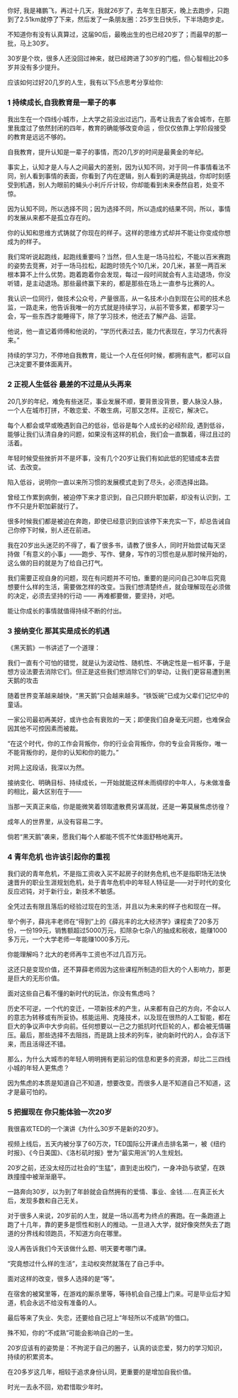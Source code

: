 你好, 我是褚鹏飞，再过十几天，我就26岁了，去年生日那天，晚上去跑步，只跑到了2.51km就停了下来，然后发了一条朋友圈：25岁生日快乐，下半场跑步走。

不知道你有没有认真算过，这届90后，最晚出生的也已经20岁了；而最早的那一批，马上30岁。



30岁是个坎，很多人还没回过神来，就已经跨进了30岁的门槛，但心智相比20多岁并没有多少提升。



应该如何过好20几岁的人生，我有以下5点思考分享给你:

### 1 持续成长,自我教育是一辈子的事

我出生在一个四线小城市，上大学之前没出过远门，高考让我去了省会城市，在那里我度过了依然封闭的四年，教育的确能够改变命运 ，但仅仅依靠上学阶段接受的教育是远远不够的。


自我教育，提升认知是一辈子的事情，而20几岁的时间是最黄金的年纪。


事实上，认知才是人与人之间最大的差别，因为认知不同，对于同一件事情看法不同，别人看到事情的表面，你看到了内在逻辑，别人看到的满是挑战，你却时刻感受到机遇，别人为眼前的蝇头小利斤斤计较，你却能看到未来泰然自若，处变不惊。



因为认知不同，所以选择不同；因为选择不同，所以造成的结果不同，所以，事情的发展从来都不是孤立存在的。




你的认知和思维方式铸就了你现在的样子。这样的思维方式却并不能让你变成你想成为的样子。


我们常听说起跑线，起跑线重要吗？当然，但人生是一场马拉松，不能以百米赛跑的姿势去竞赛，对于一场马拉松，起跑时领先个10几米，20几米，甚至一两百米根本算不上什么优势。跑着跑着你会发现，每过一段时间就会有人主动退场，你没听错，是主动退场。那些最终赢下来的，都是那些在场上一直参与比赛的人。



我认识一位同行，做技术公众号，产量很高，从一名技术小白到现在公司的技术总监，一路走来，他告诉我唯一的方式就是持续学习，从前不管多累，都要学习一会，写一些东西才能睡得下，除了学习技术，他还去了解产品、运营。



他说，他一直记着师傅和他说的，“学历代表过去，能力代表现在，学习力代表将来。”



持续的学习力，不停地自我教育，能让一个人在任何时候，都拥有底气，都可以自己决定要不要体面离开。



### 2 正视人生低谷 最差的不过是从头再来








20几岁的年纪，难免有些迷茫，事业发展不顺，要背景没背景，要人脉没人脉，一个人在城市打拼，不敢恋爱、不敢生病，可那又怎样。正视它，解决它。



每个人都会或早或晚遇到自己的低谷，低谷是每个人成长的必经阶段, 遇到低谷，能够让我们认清自身的问题，如果没有这样的机会，我们会一直飘着，得过且过的活着。



年轻时候受些挫折并不是坏事，没有几个20岁让我们有如此低的犯错成本去尝试、去改变。



陷入低谷，说明你一直以来所习惯的发展模式走到了尽头，必须选择出路。


曾经工作累到病倒，被迫停下来才意识到，自己只顾升职加薪，却没有认识到，工作不只是升职加薪就行了。



很多时候我们都是被迫在奔跑，即使已经意识到应该停下来充实一下，却总告诫自己你停下时候，别人还在前进。



我在20岁出头迷茫的不得了，看了很多书，请教了很多人，同时开始尝试每天坚持做「有意义的小事」——跑步、写作、健身，写作的习惯也是从那时候开始的，这么做的目的就是为了给自己打气。



我们需要正视自身的问题，现在有问题并不可怕，重要的是问问自己30年后究竟想要什么样的生活，需要做怎样的改变。当我们想清楚终点，就会理解现在必须做的决定，必须去坚持的行动 —— 再难都要做，要坚持，对吧。



能让你成长的事情就值得持续不断的付出。




### 3 接纳变化 那其实是成长的机遇

《黑天鹅》一书讲述了一个道理：



我们一直有个可怕的错觉，就是认为波动性、随机性、不确定性是一桩坏事，于是想方设法要去消除它们。但正是这些我们想消除它们的举动，让我们更容易遭到黑天鹅的攻击


随着世界变革越来越快，“黑天鹅”只会越来越多。“铁饭碗”已成为父辈们记忆中的童话。



一家公司最初再美好，或许也会有衰败的一天；即便我们自身毫无问题，也难保会因其他不可控因素而被裁。



“在这个时代，你的工作会背叛你，你的行业会背叛你，你的专业会背叛你，唯一不能背叛你的，是你的认知和你的能力。”







对网上这段话，我深以为然。



接纳变化、明确目标、持续成长，一开始就能这样未雨绸缪的中年人，与未做准备的相比，最大区别在于——



当那一天真正来临，你是能微笑着领取遣散费另谋高就，还是一筹莫展焦虑彷徨？



成年人的世界里，从没有容易二字。



倘若“黑天鹅”袭来，愿我们每个人都能不慌不忙体面舒畅地离开。



### 4 青年危机 也许该引起你的重视


我们说的青年危机，不是指工资收入买不起房子的财务危机,也不是指职场无法快速晋升的职业生涯规划危机，处于青年危机中的年轻人特征是——对于时代的变化反应迟钝，对于新行业，新技术不敏感。



全凭过去有限且落后的经验过现在的生活，并且以为未来的样子也和现在一样。



举个例子，薛兆丰老师在“得到”上的《薛兆丰的北大经济学》课程卖了20多万份，一份199元，销售额超过5000万元，扣除杂七杂八的抽成和税收，能赚1000多万元，一个大学老师一年能赚1000多万元。



你能理解吗？北大的老师再牛工资也不过几百万元。



这还只是变现价值，还不算薛老师因为这些课程所制造的巨大的个人影响力，那更是巨大的无形价值。



面对这些自己看不懂的新时代的玩法，你没有焦虑吗？




历史不可逆，一个代的变迁，一项新技术的产生，从来都有自己的方向，不会以人的意志为转移或有所妥协。核能运用、克隆技术，以及现在很热的人工智能，都在巨大的争议声中大步向前。任何想要以一己之力抵抗时代巨轮的人，都会被无情碾压。最后，那些选择不去阻挡，而是跳上技术的列车，驶向新时代的人，会存活下来，而且活得还不错。


那么，为什么大城市的年轻人明明拥有更前沿的信息和更多的资源，却比二三四线小城的年轻人更焦虑？



因为焦虑的本质是知道自己不知道，想要改变。而很多人是不知道自己不知道，这才是最可怕的。



### 5 把握现在 你只能体验一次20岁


我很喜欢TED的一个演讲《为什么30岁不是新的20岁》。



视频上线后，五天内被分享了60万次，TED国际公开课点击排名第一，被《纽约时报》、《今日美国》、《洛杉矶时报》誉为“最实用派”的人生规划。



20岁之前，还没太经历过社会的“生猛”，直到走出校门，一身冲劲与欲望，在跌跌撞撞中被渐渐磨平。



一路奔向30岁，以为到了年龄就会自然拥有的爱情、事业、金钱……在真正长大后，发现多数和自己无关。







对于很多人来说，20岁前的人生，就是一场以高考为终点的赛跑。在一条跑道上跑了十几年，靠的更多是惯性和别人的推动。一旦进入大学，就好像突然失去了跑道的分界线和领跑员，不知道方向在哪里。



没人再告诉我们今天该做什么题、明天要考哪门课。



“究竟想过什么样的生活”，主动权突然就落在了自己手中。



面对这样的改变，很多人选择的是“等”。



在宿舍的被窝里等，在游戏的厮杀里等，等待机会自己撞上门来。可是毕业后才知道，机会永远不给没有准备的人。



最后等来了失业、失恋，还要给自己冠上“年轻所以不成熟”的借口。



殊不知，你的“不成熟”可能会影响自己的一生。



20岁应该有的姿势是：不拘泥于自己的圈子，认真的谈恋爱，努力的学习知识，持续的积累资本。



在20多岁这几年，相较于追求身份认同，更重要的是增加自我价值。



时光一去永不回，劝君惜取少年时。